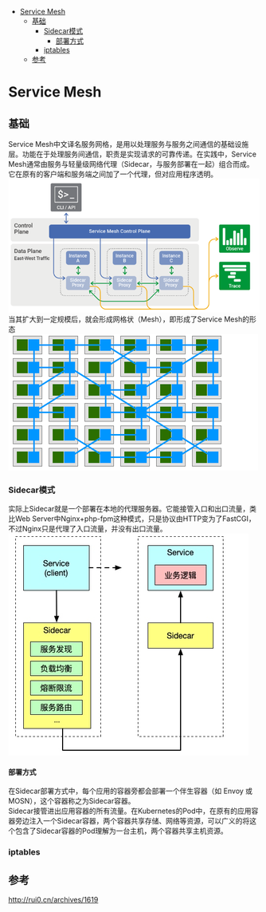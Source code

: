 - [Service Mesh](#service-mesh)
  - [基础](#基础)
    - [Sidecar模式](#sidecar模式)
      - [部署方式](#部署方式)
    - [iptables](#iptables)
  - [参考](#参考)

# Service Mesh
## 基础
Service Mesh中文译名服务网格，是用以处理服务与服务之间通信的基础设施层。功能在于处理服务间通信，职责是实现请求的可靠传递。在实践中，Service Mesh通常由服务与轻量级网络代理（Sidecar，与服务部署在一起）组合而成。它在原有的客户端和服务端之间加了一个代理，但对应用程序透明。  
![](img/15-58-27.png)  
当其扩大到一定规模后，就会形成网格状（Mesh），即形成了Service Mesh的形态  
![](img/15-59-05.png)
### Sidecar模式
实际上Sidecar就是一个部署在本地的代理服务器。它能接管入口和出口流量，类比Web Server中Nginx+php-fpm这种模式，只是协议由HTTP变为了FastCGI，不过Nginx只是代理了入口流量，并没有出口流量。  
![](img/16-02-37.png)
#### 部署方式
在Sidecar部署方式中，每个应用的容器旁都会部署一个伴生容器（如 Envoy 或 MOSN），这个容器称之为Sidecar容器。  
Sidecar接管进出应用容器的所有流量。在Kubernetes的Pod中，在原有的应用容器旁边注入一个Sidecar容器，两个容器共享存储、网络等资源，可以广义的将这个包含了Sidecar容器的Pod理解为一台主机，两个容器共享主机资源。
### iptables
## 参考
http://rui0.cn/archives/1619